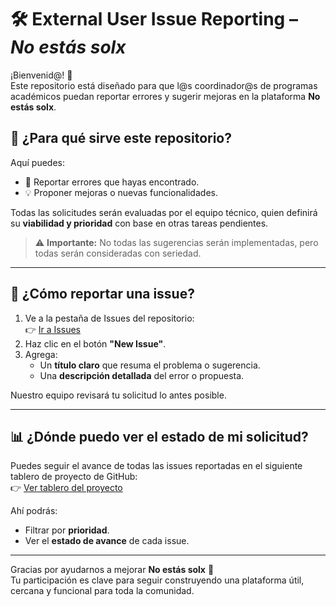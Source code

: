 # 🛠️ External User Issue Reporting – *No estás solx*

¡Bienvenid@! 👋  
Este repositorio está diseñado para que l@s coordinador@s de programas académicos puedan reportar errores y sugerir mejoras en la plataforma **No estás solx**.

## 🎯 ¿Para qué sirve este repositorio?

Aquí puedes:

- 📌 Reportar errores que hayas encontrado.
- 💡 Proponer mejoras o nuevas funcionalidades.

Todas las solicitudes serán evaluadas por el equipo técnico, quien definirá su **viabilidad y prioridad** con base en otras tareas pendientes.  
> ⚠️ **Importante:** No todas las sugerencias serán implementadas, pero todas serán consideradas con seriedad.

---

## 📝 ¿Cómo reportar una issue?

1. Ve a la pestaña de Issues del repositorio:  
   👉 [Ir a Issues](https://github.com/Vicedecanatura-Asuntos-Estudiantiles/External-User-Issue-Reporting/issues)
2. Haz clic en el botón **"New Issue"**.
3. Agrega:
   - Un **título claro** que resuma el problema o sugerencia.
   - Una **descripción detallada** del error o propuesta.

Nuestro equipo revisará tu solicitud lo antes posible.

---

## 📊 ¿Dónde puedo ver el estado de mi solicitud?

Puedes seguir el avance de todas las issues reportadas en el siguiente tablero de proyecto de GitHub:  
👉 [Ver tablero del proyecto](https://github.com/orgs/Vicedecanatura-Asuntos-Estudiantiles/projects/4)

Ahí podrás:

- Filtrar por **prioridad**.
- Ver el **estado de avance** de cada issue.

---

Gracias por ayudarnos a mejorar **No estás solx** 💚  
Tu participación es clave para seguir construyendo una plataforma útil, cercana y funcional para toda la comunidad.
